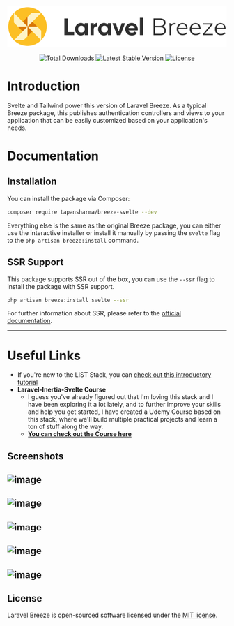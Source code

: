 <p align="center"><img src="/art/logo.svg" alt="Logo Laravel Breeze"></p>

<p align="center">
    <a href="https://packagist.org/packages/laravel/breeze">
        <img src="https://img.shields.io/packagist/dt/tapansharma/breeze-svelte" alt="Total Downloads">
    </a>
    <a href="https://packagist.org/packages/tapansharma/breeze-svelte">
        <img src="https://img.shields.io/packagist/v/tapansharma/breeze-svelte" alt="Latest Stable Version">
    </a>
    <a href="https://packagist.org/packages/tapansharma/breeze-svelte">
        <img src="https://img.shields.io/packagist/l/tapansharma/breeze-svelte" alt="License">
    </a>
</p>

# Introduction

Svelte and Tailwind power this version of Laravel Breeze.
As a typical Breeze package, this publishes authentication controllers and views to your application that can be easily customized based on your application's needs.

# Documentation
## Installation
You can install the package via Composer:

```bash
composer require tapansharma/breeze-svelte --dev
```

Everything else is the same as the original Breeze package, you can either use the interactive installer or install it manually by passing the `svelte` flag to the `php artisan breeze:install` command.

## SSR Support
This package supports SSR out of the box, you can use the `--ssr` flag to install the package with SSR support.

```bash
php artisan breeze:install svelte --ssr
```

For further information about SSR, please refer to the [official documentation](https://inertiajs.com/server-side-rendering).

---

# Useful Links
- If you're new to the LIST Stack, you can [check out this introductory tutorial](https://www.youtube.com/watch?v=8Wze8o5s1Oo)
- **Laravel-Inertia-Svelte Course**
    - I guess you've already figured out that I'm loving this stack and I have been exploring it a lot lately, and to further improve your skills and help you get started, I have created a Udemy Course based on this stack, where we'll build multiple practical projects and learn a ton of stuff along the way.
    - [**You can check out the Course here**](https://www.udemy.com/course/learn-laravel-with-inertiajs-and-svelte/?couponCode=68E5C4AD2EE9CAC378D1)


## Screenshots
![image](https://user-images.githubusercontent.com/46927593/218656025-7f66a374-76a0-4de2-b766-b39d95f3e5b1.png)
---
![image](https://user-images.githubusercontent.com/46927593/218656109-13079ce0-b327-4a6c-a9c7-902fddfe3704.png)
---
![image](https://user-images.githubusercontent.com/46927593/218658845-aab15948-bc8f-422b-811b-71c72e2643e7.png)
---
![image](https://user-images.githubusercontent.com/46927593/218659186-3db2d7af-f051-474f-bc73-1c6060be7178.png)
---
![image](https://user-images.githubusercontent.com/46927593/218659277-a11b75b5-a6a2-4171-ac55-932144df940f.png)
---

## License

Laravel Breeze is open-sourced software licensed under the [MIT license](LICENSE.md).
